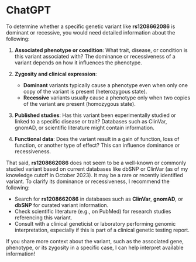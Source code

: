 # ChatGPT

To determine whether a specific genetic variant like **rs1208662086** is dominant or recessive, you would need detailed information about the following:

1. **Associated phenotype or condition**: What trait, disease, or condition is this variant associated with? The dominance or recessiveness of a variant depends on how it influences the phenotype.

2. **Zygosity and clinical expression**:
   - **Dominant** variants typically cause a phenotype even when only one copy of the variant is present (heterozygous state).
   - **Recessive** variants usually cause a phenotype only when two copies of the variant are present (homozygous state).

3. **Published studies**: Has this variant been experimentally studied or linked to a specific disease or trait? Databases such as ClinVar, gnomAD, or scientific literature might contain information.

4. **Functional data**: Does the variant result in a gain of function, loss of function, or another type of effect? This can influence dominance or recessiveness.

That said, **rs1208662086** does not seem to be a well-known or commonly studied variant based on current databases like dbSNP or ClinVar (as of my knowledge cutoff in October 2023). It may be a rare or recently identified variant. To clarify its dominance or recessiveness, I recommend the following:

- Search for **rs1208662086** in databases such as **ClinVar**, **gnomAD**, or **dbSNP** for curated variant information.
- Check scientific literature (e.g., on PubMed) for research studies referencing this variant.
- Consult with a clinical geneticist or laboratory performing genomic interpretation, especially if this is part of a clinical genetic testing report.
  
If you share more context about the variant, such as the associated gene, phenotype, or its zygosity in a specific case, I can help interpret available information!